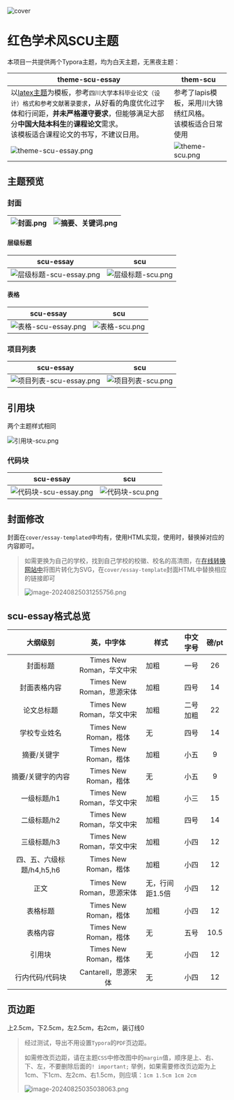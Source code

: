 ![cover](https://github.com/Sophomoresty/typora-scu-eassy-theme/blob/master/img/cover.png?raw=true)

# 红色学术风SCU主题

本项目一共提供两个Typora主题，均为白天主题，无黑夜主题：


| theme-scu-essay                                              | them-scu                                                     |
| ------------------------------------------------------------ | ------------------------------------------------------------ |
| 以[latex主题](https://github.com/Keldos-Li/typora-latex-theme)为模板，参考`四川大学本科毕业论文（设计）格式和参考文献著录要求`，从好看的角度优化过字体和行间距，**并未严格遵守要求**，但能够满足大部分**中国大陆本科生**的**课程论文**需求。<br/>该模板适合课程论文的书写，不建议日用。 | 参考了lapis模板，采用川大锦绣红风格。<br />该模板适合日常使用 |
| ![theme-scu-essay.png](https://github.com/Sophomoresty/typora-scu-eassy-theme/blob/master/img/theme-scu-essay.png?raw=true) | ![theme-scu.png](https://github.com/Sophomoresty/typora-scu-eassy-theme/blob/master/img/theme-scu.png?raw=true) |



## 主题预览

### 封面

| ![封面.png](https://github.com/Sophomoresty/typora-scu-eassy-theme/blob/master/img/%E5%B0%81%E9%9D%A2.png?raw=true) | ![摘要、关键词.png](https://github.com/Sophomoresty/typora-scu-eassy-theme/blob/master/img/%E6%91%98%E8%A6%81%E3%80%81%E5%85%B3%E9%94%AE%E8%AF%8D.png?raw=true) |
| ------------------------------------------------------------ | ------------------------------------------------------------ |

#### 层级标题

|                          scu-essay                           |                             scu                              |
| :----------------------------------------------------------: | :----------------------------------------------------------: |
| ![层级标题-scu-essay.png](https://github.com/Sophomoresty/typora-scu-eassy-theme/blob/master/img/%E5%B1%82%E7%BA%A7%E6%A0%87%E9%A2%98-scu-essay.png?raw=true) | ![层级标题-scu.png](https://github.com/Sophomoresty/typora-scu-eassy-theme/blob/master/img/%E5%B1%82%E7%BA%A7%E6%A0%87%E9%A2%98-scu.png?raw=true) |

#### 表格

|                          scu-essay                           |                             scu                              |
| :----------------------------------------------------------: | :----------------------------------------------------------: |
| ![表格-scu-essay.png](https://github.com/Sophomoresty/typora-scu-eassy-theme/blob/master/img/%E8%A1%A8%E6%A0%BC-scu-essay.png?raw=true) | ![表格-scu.png](https://github.com/Sophomoresty/typora-scu-eassy-theme/blob/master/img/%E8%A1%A8%E6%A0%BC-scu.png?raw=true) |

### 项目列表

| scu-essay                                                    | scu                                                          |
| ------------------------------------------------------------ | ------------------------------------------------------------ |
| ![项目列表-scu-essay.png](https://github.com/Sophomoresty/typora-scu-eassy-theme/blob/master/img/%E9%A1%B9%E7%9B%AE%E5%88%97%E8%A1%A8-scu-essay.png?raw=true) | ![项目列表-scu.png](https://github.com/Sophomoresty/typora-scu-eassy-theme/blob/master/img/%E9%A1%B9%E7%9B%AE%E5%88%97%E8%A1%A8-scu.png?raw=true) |

## 引用块

两个主题样式相同

![引用块-scu.png](https://github.com/Sophomoresty/typora-scu-eassy-theme/blob/master/img/%E5%BC%95%E7%94%A8%E5%9D%97-scu.png?raw=true)

### 代码块

| scu-essay                                                    | scu                                                          |
| ------------------------------------------------------------ | ------------------------------------------------------------ |
| ![代码块-scu-essay.png](https://github.com/Sophomoresty/typora-scu-eassy-theme/blob/master/img/%E4%BB%A3%E7%A0%81%E5%9D%97-scu-essay.png?raw=true) | ![代码块-scu.png](https://github.com/Sophomoresty/typora-scu-eassy-theme/blob/master/img/%E4%BB%A3%E7%A0%81%E5%9D%97-scu.png?raw=true) |


## 封面修改

封面在`cover/essay-templated`中均有，使用HTML实现，使用时，替换掉对应的内容即可。

> 如需更换为自己的学校，找到自己学校的校徽、校名的高清图，在[在线转换网站中](https://products.aspose.app/imaging/zh-hans/conversion)将图片转化为SVG，在`cover/essay-template`封面HTML中替换相应的链接即可
>
>![image-20240825031255756.png](https://github.com/Sophomoresty/typora-scu-eassy-theme/blob/master/template/assets/image-20240825031255756.png?raw=true)

## scu-essay格式总览

|         大纲级别          |        英，中字体         | 样式            | 中文字号  | 磅/pt |
| :-----------------------: | :-----------------------: | --------------- | :-------: | :---: |
|         封面标题          | Times New Roman，华文中宋 | 加粗            |   一号    |  26   |
|       封面表格内容        | Times New Roman，思源宋体 | 加粗            |   四号    |  14   |
|        论文总标题         | Times New Roman，华文中宋 | 加粗            | 二号 加粗 |  22   |
|       学校专业姓名        |   Times New Roman，楷体   | 无              |   四号    |  14   |
|        摘要/关键字        |   Times New Roman，楷体   | 加粗            |   小五    |   9   |
|     摘要/关键字的内容     |   Times New Roman，楷体   | 无              |   小五    |   9   |
|        一级标题/h1        | Times New Roman，华文中宋 | 加粗            |   小三    |  15   |
|        二级标题/h2        | Times New Roman，华文中宋 | 加粗            |   四号    |  14   |
|        三级标题/h3        | Times New Roman，华文中宋 | 加粗            |   小四    |  12   |
| 四、五、六级标题/h4,h5,h6 |   Times New Roman，楷体   | 加粗            |   小四    |  12   |
|           正文            | Times New Roman，思源宋体 | 无，行间距1.5倍 |   小四    |  12   |
|         表格标题          |   Times New Roman，楷体   | 加粗            |   小四    |  12   |
|         表格内容          |   Times New Roman，楷体   | 无              |   五号    | 10.5  |
|          引用块           |   Times New Roman，楷体   | 无              |   小四    |  12   |
|      行内代码/代码块      |    Cantarell，思源宋体    | 无              |   小四    |  12   |

## 页边距

上2.5cm，下2.5cm，左2.5cm，右2cm，装订线0

>经过测试，导出不用设置`Typora`的`PDF`页边距。
>
>如需修改页边距，请在主题`CSS`中修改图中的`margin`值，顺序是上、右、下、左，不要删除后面的`! important;`
>举例，如果需要修改页边距为上1cm、下1cm、左2cm、右1.5cm，则应填：`1cm 1.5cm 1cm 2cm`
>
>![image-20240825035038063.png](https://github.com/Sophomoresty/typora-scu-eassy-theme/blob/master/template/assets/image-20240825035038063.png?raw=true)


